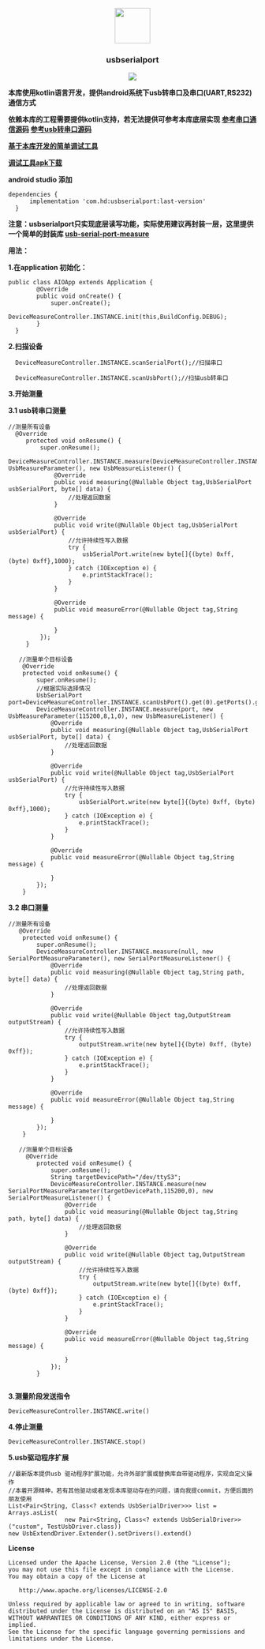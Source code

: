 <p align="center">
	<img width="72" height="72" src="art/icon.png"/>
</p>
<h3 align="center">usbserialport</h3>
<p align="center">
<a href="https://github.com/HelloHuDi/usb-with-serial-port/releases" target="_blank"><img src="https://img.shields.io/badge/release-v0.4.0-blue.svg"></img></a>
</p>

**本库使用kotlin语言开发，提供android系统下usb转串口及串口(UART,RS232)通信方式**

**依赖本库的工程需要提供kotlin支持，若无法提供可参考本库底层实现 [参考串口通信源码](https://github.com/cepr/android-serialport-api) [参考usb转串口源码](https://github.com/mik3y/usb-serial-for-android)** 

**[基于本库开发的简单调试工具](https://github.com/HelloHuDi/usbSerialPortTools)**

**[调试工具apk下载](https://raw.githubusercontent.com/HelloHuDi/usbSerialPortTools/master/app-release.apk)**

**android studio 添加**

```
dependencies {
      implementation 'com.hd:usbserialport:last-version'
  }
```
**注意：usbserialport只实现底层读写功能，实际使用建议再封装一层，这里提供一个简单的封装库 [usb-serial-port-measure](MEASURE.md)**

**用法：**

**1.在application 初始化：**
```
public class AIOApp extends Application {
        @Override
        public void onCreate() {
            super.onCreate();
            DeviceMeasureController.INSTANCE.init(this,BuildConfig.DEBUG);
        }
  }
```

**2.扫描设备**
```
  DeviceMeasureController.INSTANCE.scanSerialPort();//扫描串口
  
  DeviceMeasureController.INSTANCE.scanUsbPort();//扫描usb转串口
```

**3.开始测量**

**3.1 usb转串口测量**
```
//测量所有设备
  @Override
     protected void onResume() {
         super.onResume();
         DeviceMeasureController.INSTANCE.measure(DeviceMeasureController.INSTANCE.scanUsbPort(),new UsbMeasureParameter(), new UsbMeasureListener() {
             @Override
             public void measuring(@Nullable Object tag,UsbSerialPort usbSerialPort, byte[] data) {
                 //处理返回数据
             }
 
             @Override
             public void write(@Nullable Object tag,UsbSerialPort usbSerialPort) {
                 //允许持续性写入数据
                 try {
                     usbSerialPort.write(new byte[]{(byte) 0xff, (byte) 0xff},1000);
                 } catch (IOException e) {
                     e.printStackTrace();
                 }
             }
 
             @Override
             public void measureError(@Nullable Object tag,String message) {
                
             }
         });
     }
```
```
   //测量单个目标设备 
    @Override
    protected void onResume() {
        super.onResume();
        //根据实际选择情况
        UsbSerialPort port=DeviceMeasureController.INSTANCE.scanUsbPort().get(0).getPorts().get(0);
        DeviceMeasureController.INSTANCE.measure(port, new UsbMeasureParameter(115200,8,1,0), new UsbMeasureListener() {
            @Override
            public void measuring(@Nullable Object tag,UsbSerialPort usbSerialPort, byte[] data) {
                //处理返回数据
            }

            @Override
            public void write(@Nullable Object tag,UsbSerialPort usbSerialPort) {
                //允许持续性写入数据
                try {
                    usbSerialPort.write(new byte[]{(byte) 0xff, (byte) 0xff},1000);
                } catch (IOException e) {
                    e.printStackTrace();
                }
            }

            @Override
            public void measureError(@Nullable Object tag,String message) {
                
            }
        });
    } 

```

**3.2 串口测量**
```
//测量所有设备
   @Override
    protected void onResume() {
        super.onResume();
        DeviceMeasureController.INSTANCE.measure(null, new SerialPortMeasureParameter(), new SerialPortMeasureListener() {
            @Override
            public void measuring(@Nullable Object tag,String path, byte[] data) {
                //处理返回数据
            }

            @Override
            public void write(@Nullable Object tag,OutputStream outputStream) {
                //允许持续性写入数据
                try {
                    outputStream.write(new byte[]{(byte) 0xff, (byte) 0xff});
                } catch (IOException e) {
                    e.printStackTrace();
                }
            }
                
            @Override
            public void measureError(@Nullable Object tag,String message) {

            }
        });
    }
```
```
   //测量单个目标设备 
     @Override
        protected void onResume() {
            super.onResume();
            String targetDevicePath="/dev/ttyS3";
            DeviceMeasureController.INSTANCE.measure(new SerialPortMeasureParameter(targetDevicePath,115200,0), new SerialPortMeasureListener() {
                @Override
                public void measuring(@Nullable Object tag,String path, byte[] data) {
                    //处理返回数据
                }

                @Override
                public void write(@Nullable Object tag,OutputStream outputStream) {
                    //允许持续性写入数据
                    try {
                        outputStream.write(new byte[]{(byte) 0xff, (byte) 0xff});
                    } catch (IOException e) {
                        e.printStackTrace();
                    }
                }
                
                @Override
                public void measureError(@Nullable Object tag,String message) {
    
                }
            });
        }


```

**3.测量阶段发送指令**
```
DeviceMeasureController.INSTANCE.write()
```

**4.停止测量**
```
DeviceMeasureController.INSTANCE.stop()
```

**5.usb驱动程序扩展**
```
//最新版本提供usb 驱动程序扩展功能，允许外部扩展或替换库自带驱动程序，实现自定义操作
//本着开源精神，若有其他驱动或者发现本库驱动存在的问题，请向我提commit，方便后面的朋友使用
List<Pair<String, Class<? extends UsbSerialDriver>>> list = Arrays.asList(
                new Pair<String, Class<? extends UsbSerialDriver>>("custom", TestUsbDriver.class))
new UsbExtendDriver.Extender().setDrivers().extend()
```

**License**

    Licensed under the Apache License, Version 2.0 (the "License");
    you may not use this file except in compliance with the License.
    You may obtain a copy of the License at

       http://www.apache.org/licenses/LICENSE-2.0

    Unless required by applicable law or agreed to in writing, software
    distributed under the License is distributed on an "AS IS" BASIS,
    WITHOUT WARRANTIES OR CONDITIONS OF ANY KIND, either express or implied.
    See the License for the specific language governing permissions and
    limitations under the License.

